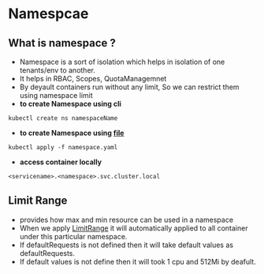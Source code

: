 # Namespcae

## What is namespace ?

- Namespace is a sort of isolation which helps in isolation of one tenants/env to another.
- It helps in RBAC, Scopes, QuotaManagemnet
- By deyault containers run without any limit, So we can restrict them using namespace limit
- **to create Namespace using cli**

```kubectl
kubectl create ns namespaceName
```

- **to create Namespace using [file](./namespace.yaml)**

```kubectl
kubectl apply -f namespace.yaml
```

- **access container locally**

```localhost
<servicename>.<namespace>.svc.cluster.local
```

## Limit Range

- provides how max and min resource can be used in a namespace
- When we apply [LimitRange](./nameSpaceQuota.yaml) it will automatically applied to all container under this particular namespace.
- If defaultRequests is not defined then it will take default values as defaultRequests.
- If default values is not define then it will took 1 cpu and 512Mi by deafult.
